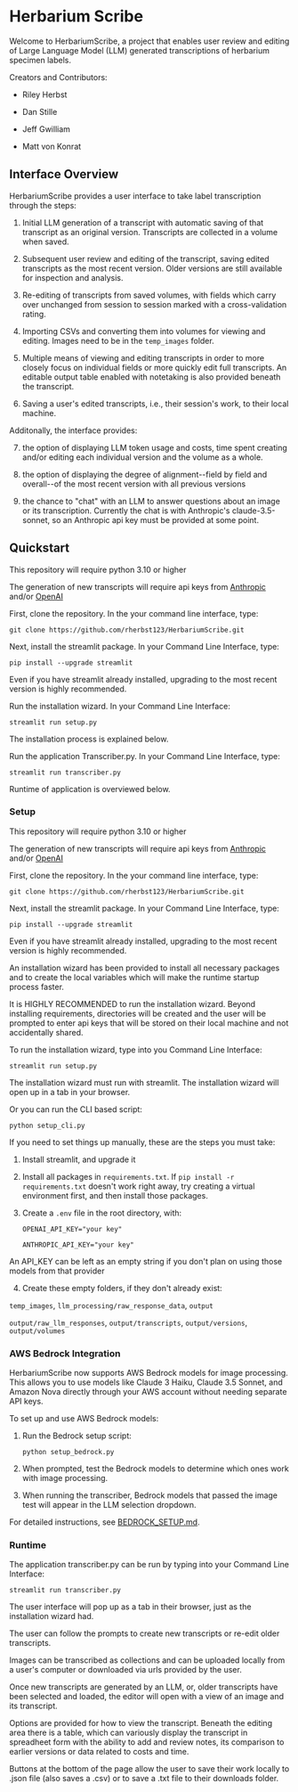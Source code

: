# Herbarium Scribe


Welcome to HerbariumScribe, a project that enables user review and editing of Large Language Model (LLM) generated transcriptions of herbarium specimen labels.

Creators and Contributors:

- Riley Herbst

- Dan Stille

- Jeff Gwilliam

- Matt von Konrat


## Interface Overview

HerbariumScribe provides a user interface to take label transcription through the steps:

 1) Initial LLM generation of a transcript with automatic saving of that transcript as an original version. Transcripts are collected in a volume when saved.

 2) Subsequent user review and editing of the transcript, saving edited transcripts as the most recent version. Older versions are still available for inspection and analysis.

 3) Re-editing of transcripts from saved volumes, with fields which carry over unchanged from session to session marked with a cross-validation rating.

 4) Importing CSVs and converting them into volumes for viewing and editing. Images need to be in the `temp_images` folder.

 5) Multiple means of viewing and editing transcripts in order to more closely focus on individual fields or more quickly edit full transcripts. An editable output table enabled with notetaking is also provided beneath the transcript.

 6) Saving a user's edited transcripts, i.e., their session's work, to their local machine.

 Additonally, the interface provides:

 7) the option of displaying LLM token usage and costs, time spent creating and/or editing each individual version and the volume as a whole.

 8) the option of displaying the degree of alignment--field by field and overall--of the most recent version with all previous versions

 9) the chance to "chat" with an LLM to answer questions about an image or its transcription. Currently the chat is with Anthropic's claude-3.5-sonnet, so an Anthropic api key must be provided at some point.

 
## Quickstart

This repository will require python 3.10 or higher

The generation of new transcripts will require api keys from  [Anthropic](https://console.anthropic.com/settings/admin-keys) and/or [OpenAI](https://platform.openai.com/docs/overview)

First, clone the repository. In the your command line interface, type:

`git clone https://github.com/rherbst123/HerbariumScribe.git`

 Next, install the streamlit package. In your Command Line Interface, type:

 `pip install --upgrade streamlit`

 Even if you have streamlit already installed, upgrading to the most recent version is highly recommended. 
 
Run the installation wizard. In your Command Line Interface:

`streamlit run setup.py`

 The installation process is explained below.

Run the application Transcriber.py. In your Command Line Interface, type:

`streamlit run transcriber.py`

Runtime of application is overviewed below.

 ### Setup
 
This repository will require python 3.10 or higher

The generation of new transcripts will require api keys from  [Anthropic](https://console.anthropic.com/settings/admin-keys) and/or [OpenAI](https://platform.openai.com/docs/overview)

First, clone the repository. In the your command line interface, type:

`git clone https://github.com/rherbst123/HerbariumScribe.git`

 Next, install the streamlit package. In your Command Line Interface, type:

 `pip install --upgrade streamlit`

 Even if you have streamlit already installed, upgrading to the most recent version is highly recommended.

 An installation wizard has been provided to install all necessary packages and to create the local variables which will make the runtime startup process faster.

 It is HIGHLY RECOMMENDED to run the installation wizard. Beyond installing requirements, directories will be created and the user will be prompted to enter api keys that will be stored on their local machine and not accidentally shared.

 To run the installation wizard, type into you Command Line Interface:

 `streamlit run setup.py`

 The installation wizard must run with streamlit. The installation wizard will open up in a tab in your browser.

 Or you can run the CLI based script:

 `python setup_cli.py`

If you need to set things up manually, these are the steps you must take:

1) Install streamlit, and upgrade it

2) Install all packages in `requirements.txt`. If `pip install -r requirements.txt` doesn't work right away, try creating a virtual environment first, and then install those packages.

3) Create a `.env` file in the root directory, with:

      `OPENAI_API_KEY="your key"`

      `ANTHROPIC_API_KEY="your key"`

An API_KEY can be left as an empty string if you don't plan on using those models from that provider

4) Create these empty folders, if they don't already exist:

`temp_images`, `llm_processing/raw_response_data`, `output`

`output/raw_llm_responses`, `output/transcripts`, `output/versions`, `output/volumes`

### AWS Bedrock Integration

HerbariumScribe now supports AWS Bedrock models for image processing. This allows you to use models like Claude 3 Haiku, Claude 3.5 Sonnet, and Amazon Nova directly through your AWS account without needing separate API keys.

To set up and use AWS Bedrock models:

1. Run the Bedrock setup script:
   ```
   python setup_bedrock.py
   ```

2. When prompted, test the Bedrock models to determine which ones work with image processing.

3. When running the transcriber, Bedrock models that passed the image test will appear in the LLM selection dropdown.

For detailed instructions, see [BEDROCK_SETUP.md](BEDROCK_SETUP.md).

### Runtime

The application transcriber.py can be run by typing into your Command Line Interface:

`streamlit run transcriber.py`

The user interface will pop up as a tab in their browser, just as the installation wizard had.

The user can follow the prompts to create new transcripts or re-edit older transcripts.

Images can be transcribed as collections and can be uploaded locally from a user's computer or downloaded via urls provided by the user.

Once new transcripts are generated by an LLM, or, older transcripts have been selected and loaded, the editor will open with a view of an image and its transcript. 

Options are provided for how to view the transcript. Beneath the editing area there is a table, which can variously display the transcript in spreadheet form with the ability to add and review notes, its comparison to earlier versions or data related to costs and time.

Buttons at the bottom of the page allow the user to save their work locally to .json file (also saves a .csv) or to save a .txt file to their downloads folder.